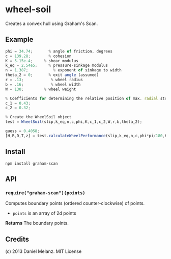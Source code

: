 wheel-soil
==========
Creates a convex hull using Graham's Scan.

## Example

```javascript
phi = 34.74;       % angle of friction, degrees       
c = 139.28;        % cohesion         
K = 5.15e-4;     % shear modulus
k_eq = 2.54e5;     % pressure-sinkage modulus
n = 1.387;           % exponent of sinkage to width
theta_2 = 0;       % exit angle (assumed)
r = .13;            % wheel radius
b = .16;            % wheel width
W = 130;         % wheel weight

% Coefficients for determining the relative position of max. radial stress
c_1 = 0.43;
c_2 = 0.32;

% Create the WheelSoil object
test = WheelSoil(slip,k_eq,n,c,phi,K,c_1,c_2,W,r,b,theta_2);

guess = 0.4058;
[H,R,D,T,z] = test.calculateWheelPerformance(slip,k_eq,n,c,phi*pi/180,K,c_1,c_2,W,r,b,theta_2*pi/180,guess);
```

## Install

    npm install graham-scan
    
## API

### `require("graham-scan")(points)`
Computes boundary points (ordered counter-clockwise) of points.

* `points` is an array of 2d points

**Returns** The boundary points.

## Credits
(c) 2013 Daniel Melanz. MIT License
